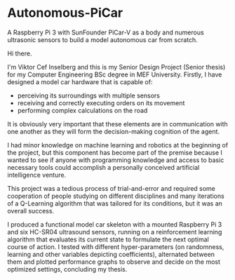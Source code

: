 # Autonomous-PiCar
A Raspberry Pi 3 with SunFounder PiCar-V as a body and numerous ultrasonic sensors to build a model autonomous car from scratch.

Hi there.

I'm Viktor Cef Inselberg and this is my Senior Design Project (Senior thesis) for my Computer Engineering BSc degree in MEF University. Firstly, I have designed a model car hardware that is capable of:

 - perceiving its surroundings with multiple sensors
 - receiving and correctly executing orders on its movement
 - performing complex calculations on the road
 
It is obviously very important that these elements are in communication with one another as they will form the decision-making cognition of the agent. 

I had minor knowledge on machine learning and robotics at the beginning of the project, but this component has become part of the premise because I wanted to see if anyone with programming knowledge and access to basic necessary tools could accomplish a personally conceived artificial intelligence venture.

This project was a tedious process of trial-and-error and required some cooperation of people studying on different disciplines and many iterations of a Q-Learning algorithm that was tailored for its conditions, but it was an overall success.

I produced a functional model car skeleton with a mounted Raspberry Pi 3 and six HC-SR04 ultrasound sensors, running on a reinforcement learning algorithm that evaluates its current state to formulate the next optimal course of action. I tested with different hyper-parameters (on randomness, learning and other variables depicting coefficients), alternated between them and plotted performance graphs to observe and decide on the most optimized settings, concluding my thesis. 

